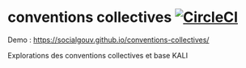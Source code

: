 # conventions collectives  [![CircleCI](https://circleci.com/gh/SocialGouv/conventions-collectives.svg?style=svg)](https://circleci.com/gh/SocialGouv/conventions-collectives)

Demo : https://socialgouv.github.io/conventions-collectives/


Explorations des conventions collectives et base KALI